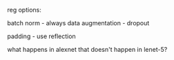 reg options:

batch norm - always
data augmentation - 
dropout



padding - use reflection






what happens in alexnet that doesn't happen in lenet-5?

